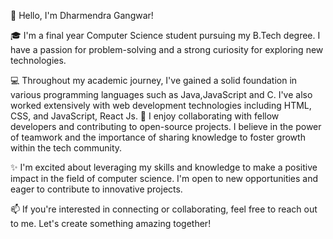 👋 Hello, I'm Dharmendra Gangwar!

🎓 I'm a final year Computer Science student pursuing my B.Tech degree. I have a passion for problem-solving and a strong curiosity for exploring new technologies.

💻 Throughout my academic journey, I've gained a solid foundation in various programming languages such as Java,JavaScript and C. I've also worked extensively with web development technologies including HTML, CSS, and JavaScript, React Js.
👥 I enjoy collaborating with fellow developers and contributing to open-source projects. I believe in the power of teamwork and the importance of sharing knowledge to foster growth within the tech community.

✨ I'm excited about leveraging my skills and knowledge to make a positive impact in the field of computer science. I'm open to new opportunities and eager to contribute to innovative projects.

📫 If you're interested in connecting or collaborating, feel free to reach out to me. Let's create something amazing together!

